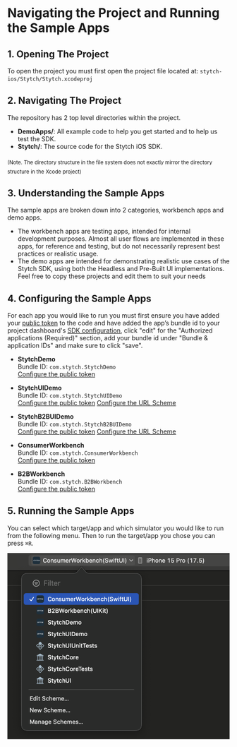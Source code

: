 # Navigating the Project and Running the Sample Apps

## 1. Opening The Project
To open the project you must first open the project file located at: `stytch-ios/Stytch/Stytch.xcodeproj`

## 2. Navigating The Project
The repository has 2 top level directories within the project. 
* **DemoApps/**: All example code to help you get started and to help us test the SDK.
* **Stytch/**: The source code for the Stytch iOS SDK.

<sub>(Note. The directory structure in the file system does not exactly mirror the directory structure in the Xcode project)</sub>

## 3. Understanding the Sample Apps
The sample apps are broken down into 2 categories, workbench apps and demo apps.
* The workbench apps are testing apps, intended for internal development purposes. Almost all user flows are implemented in these apps, for reference and testing, but do not necessarily represent best practices or realistic usage.
* The demo apps are intended for demonstrating realistic use cases of the Stytch SDK, using both the Headless and Pre-Built UI implementations. Feel free to copy these projects and edit them to suit your needs

## 4. Configuring the Sample Apps
For each app you would like to run you must first ensure you have added your [public token](https://stytch.com/dashboard) to the code and have added the app’s bundle id to your project dashboard's [SDK configuration](https://stytch.com/dashboard/sdk-configuration), click "edit" for the "Authorized applications (Required)" section, add your bundle id under "Bundle & application IDs" and make sure to click "save".

* **StytchDemo**    
Bundle ID: `com.stytch.StytchDemo`  
[Configure the public token](https://github.com/stytchauth/stytch-ios/blob/f5a1fed4f54708fd7bc089340cccb3b2c3ab2d96/Stytch/DemoApps/StytchDemo/ContentView.swift#L21)    

* **StytchUIDemo**  
Bundle ID: `com.stytch.StytchUIDemo`  
[Configure the public token](TODO)
[Configure the URL Scheme](TODO)

* **StytchB2BUIDemo**  
Bundle ID: `com.stytch.StytchB2BUIDemo`  
[Configure the public token](TODO)
[Configure the URL Scheme](TODO)

* **ConsumerWorkbench**  
Bundle ID: `com.stytch.ConsumerWorkbench`  
[Configure the public token](https://github.com/stytchauth/stytch-ios/blob/f5a1fed4f54708fd7bc089340cccb3b2c3ab2d96/Stytch/DemoApps/ConsumerWorkbench/Shared/StytchDemoApp.swift#L6)  

* **B2BWorkbench**  
Bundle ID: `com.stytch.B2BWorkbench`  
[Configure the public token](https://github.com/stytchauth/stytch-ios/blob/0d0bb69237a69f266530f831eca3ef8c2b7a91c5/Stytch/DemoApps/B2BWorkbench/ViewControllers/RootViewController.swift#L43)  

## 5. Running the Sample Apps

You can select which target/app and which simulator you would like to run from the following menu. Then to run the target/app you chose you can press `⌘R`.

![Stytch Targets](assets/target_options.png)
